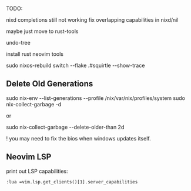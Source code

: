 TODO:

nixd completions still not working
fix overlapping capabilities in nixd/nil 


maybe just move to rust-tools

undo-tree

install rust neovim tools


sudo nixos-rebuild switch --flake .#squirtle --show-trace

## Delete Old Generations


sudo nix-env --list-generations --profile /nix/var/nix/profiles/system
sudo nix-collect-garbage -d

or

sudo nix-collect-garbage --delete-older-than 2d

! you may need to fix the bios when windows updates itself. 

## Neovim LSP

print out LSP capabilities:

`:lua =vim.lsp.get_clients()[1].server_capabilities`

